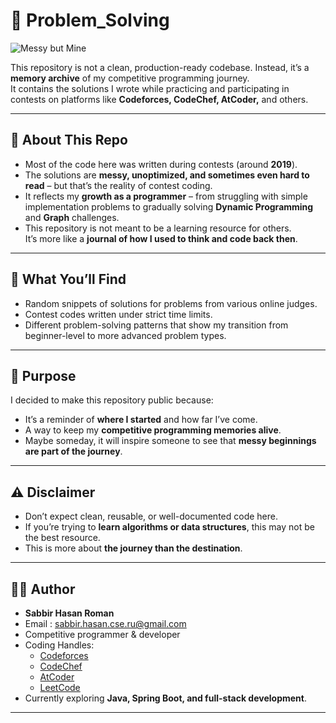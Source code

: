 # 📝 Problem_Solving

![Messy but Mine](https://img.shields.io/badge/Code-Messy%20but%20Mine-blueviolet?style=for-the-badge)

This repository is not a clean, production-ready codebase. Instead, it’s a **memory archive** of my competitive programming journey.  
It contains the solutions I wrote while practicing and participating in contests on platforms like **Codeforces, CodeChef, AtCoder,** and others.  

---

## 🚀 About This Repo
- Most of the code here was written during contests (around **2019**).
- The solutions are **messy, unoptimized, and sometimes even hard to read** – but that’s the reality of contest coding.
- It reflects my **growth as a programmer** – from struggling with simple implementation problems to gradually solving **Dynamic Programming** and **Graph** challenges.
- This repository is not meant to be a learning resource for others.  
  It’s more like a **journal of how I used to think and code back then**.

---

## 📂 What You’ll Find
- Random snippets of solutions for problems from various online judges.
- Contest codes written under strict time limits.
- Different problem-solving patterns that show my transition from beginner-level to more advanced problem types.

---

## 🎯 Purpose
I decided to make this repository public because:
- It’s a reminder of **where I started** and how far I’ve come.
- A way to keep my **competitive programming memories alive**.
- Maybe someday, it will inspire someone to see that **messy beginnings are part of the journey**.

---

## ⚠️ Disclaimer
- Don’t expect clean, reusable, or well-documented code here.
- If you’re trying to **learn algorithms or data structures**, this may not be the best resource.
- This is more about **the journey than the destination**.

---

## 👨‍💻 Author
- **Sabbir Hasan Roman**  
- Email : sabbir.hasan.cse.ru@gmail.com
- Competitive programmer & developer  
- Coding Handles:  
  - [Codeforces](https://codeforces.com/profile/Roman_Emper0r)  
  - [CodeChef](https://www.codechef.com/users/roman_emper0r)  
  - [AtCoder](https://atcoder.jp/users/Roman_Emper0r)  
  - [LeetCode](https://leetcode.com/u/Roman_Emper0r/)  
- Currently exploring **Java, Spring Boot, and full-stack development**.

---
